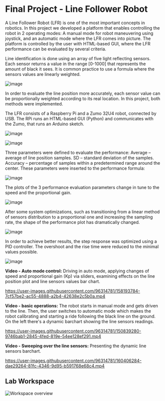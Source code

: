 # Final Project - Line Follower Robot

A Line Follower Robot (LFR) is one of the most important concepts in robotics. 
In this project we developed a platform that enables controlling the robot in 2 operating modes: A manual mode for robot maneuvering using joystick, and an automatic mode where the LFR comes into picture. The platform is controlled by the user with HTML-based GUI, where the LFR performance can be evaluated by several criteria.

Line identification is done using an array of five light reflecting sensors. Each sensor returns a value in the range [0-1000] that represents the amount of black it sees. It is common practice to use a formula where the sensors values are linearly weighted.

![image](https://user-images.githubusercontent.com/96314781/165382113-eb04646c-03de-488d-b368-f5290714e6a7.png)

In order to evaluate the line position more accurately, each sensor value can be proportionally weighted according to its real location. In this project, both methods were implemented.

The LFR consists of a Raspberry Pi and a Zumo 32U4 robot, connected by USB. The RPi runs an HTML-based GUI (Python) and communicates with the Zumo, that runs an Arduino sketch.

![image](https://user-images.githubusercontent.com/96314781/165382476-bd4f95f7-8f84-486c-bedd-a3c2f326244d.png)

![image](https://user-images.githubusercontent.com/96314781/165382549-6e67362b-b6bc-4c03-8180-78c1348d3159.png)

Three parameters were defined to evaluate the performance:
Average – average of line position samples.
SD – standard deviation of the samples.
Accuracy – percentage of samples within a predetermined range around the center.
These parameters were inserted to the performance formula:

![image](https://user-images.githubusercontent.com/96314781/165382657-537e83aa-18e6-428d-a89c-e5482a121b5d.png)

The plots of the 3 performance evaluation parameters change in tune to the speed and the proportional gain.

![image](https://user-images.githubusercontent.com/96314781/165382839-d32fcb27-a898-460a-b02a-a2dd094bb425.png)

After some system optimizations, such as transitioning from a linear method of sensors distribution to a proportional one and increasing the sampling rate, the shape of the performance plot has dramatically changed.

![image](https://user-images.githubusercontent.com/96314781/165382954-cf26dee9-d286-42b6-87c1-ed137954514a.png)

In order to achieve better results, the step response was optimized using a PID controller. The overshoot and the rise time were reduced to the minimal values possible.

![image](https://user-images.githubusercontent.com/96314781/165383181-f3f8d490-8636-43dc-9579-edfe890f77ca.png)

**Video - Auto mode control:** Driving in auto mode, applying changes of speed and proportional gain (Kp) via sliders, examining effects on the line position plot and line sensors values bar chart.

https://user-images.githubusercontent.com/96314781/158193784-7cf57be2-ac55-4888-a2b4-42638e2c5b0a.mp4


**Video - basic operations:** The robot starts in manual mode and gets driven to the line. Then, the user switches to automatic mode which makes the robot calibrating and starting a ride following the black line on the ground. On the left there's a dynamic barchart showing the line sensors readings.

https://user-images.githubusercontent.com/96314781/150839280-9746bab1-2845-4fed-819e-54ee128ef291.mp4

**Video - Sweeping over the line sensors:** Presenting the dynamic line sensors barchart.

https://user-images.githubusercontent.com/96314781/160406284-dae29264-81fc-4346-9d95-b591768e68c4.mp4

## Lab Workspace

![Workspace overview](https://user-images.githubusercontent.com/96314781/150839941-7c10bb56-df51-4970-9f03-8f37131ef499.jpg)
